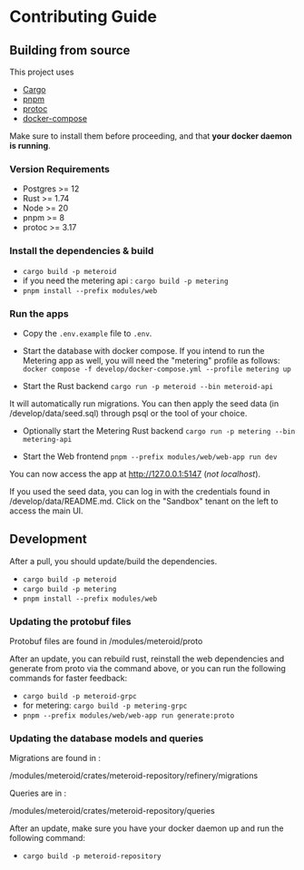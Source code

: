 # Contributing Guide

## Building from source

This project uses

- [Cargo](https://doc.rust-lang.org/cargo/getting-started/installation.html)
- [pnpm](https://pnpm.io/installation)
- [protoc](https://grpc.io/docs/protoc-installation/)
- [docker-compose](https://docs.docker.com/compose/install/)

Make sure to install them before proceeding, and that **your docker daemon is running**.

### Version Requirements

- Postgres >= 12
- Rust >= 1.74
- Node >= 20
- pnpm >= 8
- protoc >= 3.17

### Install the dependencies & build

- `cargo build -p meteroid`
- if you need the metering api : `cargo build -p metering`
- `pnpm install --prefix modules/web`

### Run the apps

- Copy the `.env.example` file to `.env`.

- Start the database with docker compose. If you intend to run the Metering app as well, you will need the "metering" profile as follows: 
`docker compose -f develop/docker-compose.yml --profile metering up`

- Start the Rust backend
  `cargo run -p meteroid --bin meteroid-api`

It will automatically run migrations. You can then apply the seed data (in /develop/data/seed.sql) through psql or the tool of your choice.

- Optionally start the Metering Rust backend
  `cargo run -p metering --bin metering-api`

- Start the Web frontend
  `pnpm --prefix modules/web/web-app run dev`

You can now access the app at http://127.0.0.1:5147 (_not localhost_).

If you used the seed data, you can log in with the credentials found in /develop/data/README.md.
Click on the "Sandbox" tenant on the left to access the main UI.

## Development

After a pull, you should update/build the dependencies.

- `cargo build -p meteroid`
- `cargo build -p metering`
- `pnpm install --prefix modules/web`

### Updating the protobuf files

Protobuf files are found in /modules/meteroid/proto

After an update, you can rebuild rust, reinstall the web dependencies and generate from proto via the command above, or you can run the following commands for faster feedback:

- `cargo build -p meteroid-grpc`
- for metering: `cargo build -p metering-grpc`
- `pnpm --prefix modules/web/web-app run generate:proto`

### Updating the database models and queries

Migrations are found in :

/modules/meteroid/crates/meteroid-repository/refinery/migrations

Queries are in :

/modules/meteroid/crates/meteroid-repository/queries

After an update, make sure you have your docker daemon up and run the following command:

- `cargo build -p meteroid-repository`
